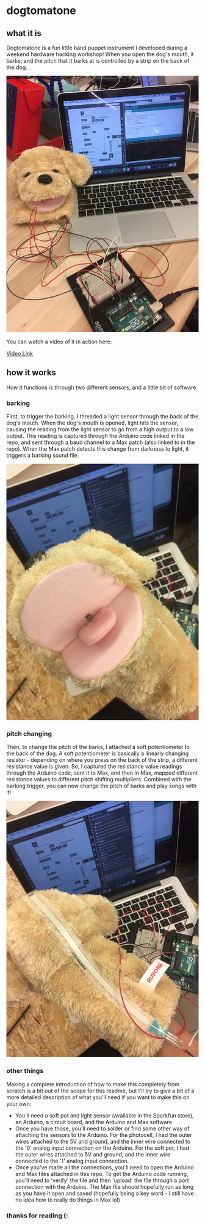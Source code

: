 # dogtomatone

## what it is

Dogtomatone is a fun little hand puppet instrument I developed during a weekend hardware hacking workshop! When you open the dog's mouth, it barks; and the pitch that it barks at is controlled by a strip on the back of the dog.

![Dogtomatone](IMG_7885.JPG)

You can watch a video of it in action here:

[Video Link](https://twitter.com/_mazhang/status/1004459367041773568)

## how it works

How it functions is through two different sensors, and a little bit of software.

### barking

First, to trigger the barking, I threaded a light sensor through the back of the dog's mouth. When the dog's mouth is opened, light hits the sensor, causing the reading from the light sensor to go from a high output to a low output. This reading is captured through the Arduino code linked in the repo, and sent through a baud channel to a Max patch (also linked to in the repo). When the Max patch detects this change from darkness to light, it triggers a barking sound file.

![Light Sensor](IMG_7890.JPG)

### pitch changing

Then, to change the pitch of the barks, I attached a soft potentiometer to the back of the dog. A soft potentiometer is basically a linearly changing resistor - depending on where you press on the back of the strip, a different resistance value is given. So, I captured the resistance value readings through the Arduino code, sent it to Max, and then in Max, mapped different resistance values to different pitch shifting multipliers. Combined with the barking trigger, you can now change the pitch of barks and play songs with it!

![Soft Pot](IMG_7888.JPG)

### other things

Making a complete introduction of how to make this completely from scratch is a bit out of the scope for this readme, but I'll try to give a bit of a more detailed description of what you'll need if you want to make this on your own:

* You'll need a soft pot and light sensor (available in the Sparkfun store), an Arduino, a circuit board, and the Arduino and Max software
* Once you have those, you'll need to solder or find some other way of attaching the sensors to the Arduino. For the photocell, I had the outer wires attached to the 5V and ground, and the inner wire connected to the '0' analog input connection on the Arduino. For the soft pot, I had the outer wires attached to 5V and ground, and the inner wire connected to the '1' analog input connection.
* Once you've made all the connections, you'll need to open the Arduino and Max files attached in this repo. To get the Arduino code running, you'll need to 'verify' the file and then 'upload' the file through a port connection with the Arduino. The Max file should hopefully run as long as you have it open and saved (hopefully being a key word - I still have no idea how to really do things in Max lol)

### thanks for reading (:
